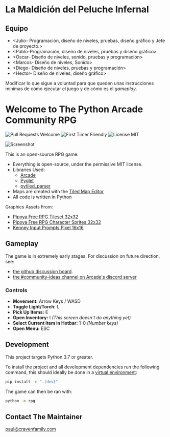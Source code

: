 # La Maldición del Peluche Infernal

## Equipo
- <Julio- Programación, diseño de niveles, pruebas, diseño gráfico y Jefe de proyecto.>
- <Pablo-Programación, diseño de niveles, pruebas y diseño gráfico>
- <Oscar- Diseño de niveles, sonido, pruebas y programación>
- <Marcos- Diseño de niveles, Sonido>
- <Diego- Diseño de niveles, pruebas y programación>
- <Hector- Diseño de niveles, diseño gráfico>

Modificar lo que sigue a voluntad para que queden unas instrucciones mínimas de cómo ejecutar el juego y de cómo es el *gameplay*.

# Welcome to The Python Arcade Community RPG

![Pull Requests Welcome](https://img.shields.io/badge/PRs-welcome-success)
![First Timer Friendly](https://img.shields.io/badge/First%20Timer-friendly-informational)
![License MIT](https://img.shields.io/badge/license-MIT-success)

![Screenshot](/screenshot.png)

This is an open-source RPG game.

* Everything is open-source, under the permissive MIT license.
* Libraries Used:
  * [Arcade](https://github.com/pythonarcade/arcade)
  * [Pyglet](https://github.com/pyglet/pyglet)
  * [pytiled_parser](https://github.com/pythonarcade/pytiled_parser)
* Maps are created with the [Tiled Map Editor](https://mapeditor.org)
* All code is written in Python

Graphics Assets From:

* [Pipoya Free RPG Tileset 32x32](https://pipoya.itch.io/pipoya-rpg-tileset-32x32)
* [Pipoya Free RPG Character Sprites 32x32](https://pipoya.itch.io/pipoya-free-rpg-character-sprites-32x32)
* [Kenney Input Prompts Pixel 16x16](https://kenney.nl/assets/input-prompts-pixel-16)

## Gameplay

The game is in extremely early stages. For discussion on future direction, see:
* [the github discussion board](https://github.com/pythonarcade/community-rpg/discussions).
* [the #community-ideas channel on Arcade's discord server](https://discord.com/channels/458662222697070613/704736572603629589)

### Controls
- **Movement:** Arrow Keys / WASD
- **Toggle Light/Torch:** L
- **Pick Up Items:** E
- **Open Inventory:** I *(This screen doesn't do anything yet)*
- **Select Current Item in Hotbar:** 1-0 *(Number keys)*
- **Open Menu:** ESC

## Development

This project targets Python 3.7 or greater.

To install the project and all development dependencies run the following command, this should ideally be done in a [virtual environment](https://docs.python.org/3/tutorial/venv.html):

```bash
pip install -e ".[dev]"
```

The game can then be ran with:

```bash
python -m rpg
```

## Contact The Maintainer

paul@cravenfamily.com
